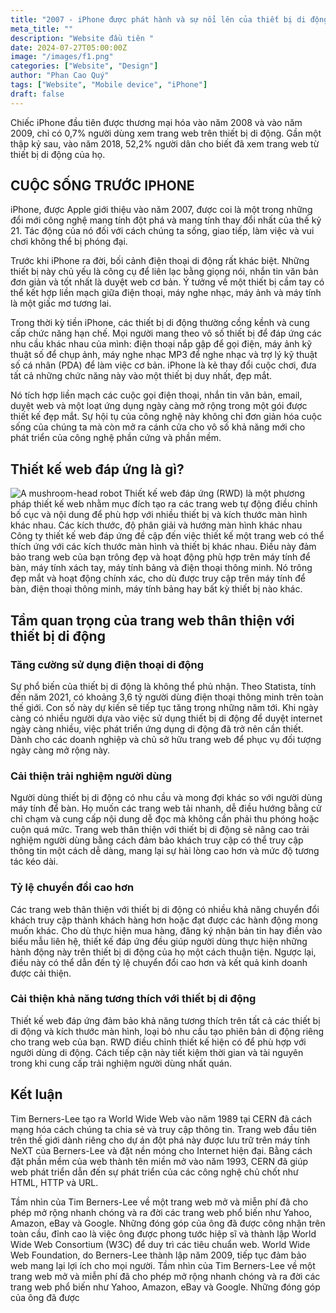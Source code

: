 ```yaml
---
title: "2007 - iPhone được phát hành và sự nổi lên của thiết bị di động thay đổi cách chúng ta sử dụng Web"
meta_title: ""
description: "Website đầu tiên "
date: 2024-07-27T05:00:00Z
image: "/images/f1.png"
categories: ["Website", "Design"]
author: "Phan Cao Quý"
tags: ["Website", "Mobile device", "iPhone"]
draft: false
---
```


Chiếc iPhone đầu tiên được thương mại hóa vào năm 2008 và vào năm 2009, chỉ có 0,7% người dùng xem trang web trên thiết bị di động. Gần một thập kỷ sau, vào năm 2018, 52,2% người dân cho biết đã xem trang web từ thiết bị di động của họ.

## CUỘC SỐNG TRƯỚC IPHONE

iPhone, được Apple giới thiệu vào năm 2007, được coi là một trong những đổi mới công nghệ mang tính đột phá và mang tính thay đổi nhất của thế kỷ 21. Tác động của nó đối với cách chúng ta sống, giao tiếp, làm việc và vui chơi không thể bị phóng đại.

Trước khi iPhone ra đời, bối cảnh điện thoại di động rất khác biệt. Những thiết bị này chủ yếu là công cụ để liên lạc bằng giọng nói, nhắn tin văn bản đơn giản và tốt nhất là duyệt web cơ bản. Ý tưởng về một thiết bị cầm tay có thể kết hợp liền mạch giữa điện thoại, máy nghe nhạc, máy ảnh và máy tính là một giấc mơ tương lai.

Trong thời kỳ tiền iPhone, các thiết bị di động thường cồng kềnh và cung cấp chức năng hạn chế. Mọi người mang theo vô số thiết bị để đáp ứng các nhu cầu khác nhau của mình: điện thoại nắp gập để gọi điện, máy ảnh kỹ thuật số để chụp ảnh, máy nghe nhạc MP3 để nghe nhạc và trợ lý kỹ thuật số cá nhân (PDA) để làm việc cơ bản. iPhone là kẻ thay đổi cuộc chơi, đưa tất cả những chức năng này vào một thiết bị duy nhất, đẹp mắt.

Nó tích hợp liền mạch các cuộc gọi điện thoại, nhắn tin văn bản, email, duyệt web và một loạt ứng dụng ngày càng mở rộng trong một gói được thiết kế đẹp mắt. Sự hội tụ của công nghệ này không chỉ đơn giản hóa cuộc sống của chúng ta mà còn mở ra cánh cửa cho vô số khả năng mới cho phát triển của công nghệ phần cứng và phần mềm.

## Thiết kế web đáp ứng là gì?

![A mushroom-head robot](/images/f2.jpg "Website đầu tiên")
Thiết kế web đáp ứng (RWD) là một phương pháp thiết kế web nhằm mục đích tạo ra các trang web tự động điều chỉnh bố cục và nội dung để phù hợp với nhiều thiết bị và kích thước màn hình khác nhau. Các kích thước, độ phân giải và hướng màn hình khác nhau Công ty thiết kế web đáp ứng đề cập đến việc thiết kế một trang web có thể thích ứng với các kích thước màn hình và thiết bị khác nhau. Điều này đảm bảo trang web của bạn trông đẹp và hoạt động phù hợp trên máy tính để bàn, máy tính xách tay, máy tính bảng và điện thoại thông minh. Nó trông đẹp mắt và hoạt động chính xác, cho dù được truy cập trên máy tính để bàn, điện thoại thông minh, máy tính bảng hay bất kỳ thiết bị nào khác.

## Tầm quan trọng của trang web thân thiện với thiết bị di động

### Tăng cường sử dụng điện thoại di động

Sự phổ biến của thiết bị di động là không thể phủ nhận. Theo Statista, tính đến năm 2021, có khoảng 3,6 tỷ người dùng điện thoại thông minh trên toàn thế giới. Con số này dự kiến sẽ tiếp tục tăng trong những năm tới. Khi ngày càng có nhiều người dựa vào việc sử dụng thiết bị di động để duyệt internet ngày càng nhiều, việc phát triển ứng dụng di động đã trở nên cần thiết. Dành cho các doanh nghiệp và chủ sở hữu trang web để phục vụ đối tượng ngày càng mở rộng này.

### Cải thiện trải nghiệm người dùng

Người dùng thiết bị di động có nhu cầu và mong đợi khác so với người dùng máy tính để bàn. Họ muốn các trang web tải nhanh, dễ điều hướng bằng cử chỉ chạm và cung cấp nội dung dễ đọc mà không cần phải thu phóng hoặc cuộn quá mức. Trang web thân thiện với thiết bị di động sẽ nâng cao trải nghiệm người dùng bằng cách đảm bảo khách truy cập có thể truy cập thông tin một cách dễ dàng, mang lại sự hài lòng cao hơn và mức độ tương tác kéo dài.

### Tỷ lệ chuyển đổi cao hơn

Các trang web thân thiện với thiết bị di động có nhiều khả năng chuyển đổi khách truy cập thành khách hàng hơn hoặc đạt được các hành động mong muốn khác. Cho dù thực hiện mua hàng, đăng ký nhận bản tin hay điền vào biểu mẫu liên hệ, thiết kế đáp ứng đều giúp người dùng thực hiện những hành động này trên thiết bị di động của họ một cách thuận tiện. Ngược lại, điều này có thể dẫn đến tỷ lệ chuyển đổi cao hơn và kết quả kinh doanh được cải thiện.

### Cải thiện khả năng tương thích với thiết bị di động

Thiết kế web đáp ứng đảm bảo khả năng tương thích trên tất cả các thiết bị di động và kích thước màn hình, loại bỏ nhu cầu tạo phiên bản di động riêng cho trang web của bạn. RWD điều chỉnh thiết kế hiện có để phù hợp với người dùng di động. Cách tiếp cận này tiết kiệm thời gian và tài nguyên trong khi cung cấp trải nghiệm người dùng nhất quán.

## Kết luận

Tim Berners-Lee tạo ra World Wide Web vào năm 1989 tại CERN đã cách mạng hóa cách chúng ta chia sẻ và truy cập thông tin. Trang web đầu tiên trên thế giới dành riêng cho dự án đột phá này được lưu trữ trên máy tính NeXT của Berners-Lee và đặt nền móng cho Internet hiện đại. Bằng cách đặt phần mềm của web thành tên miền mở vào năm 1993, CERN đã giúp web phát triển dẫn đến sự phát triển của các công nghệ chủ chốt như HTML, HTTP và URL.

Tầm nhìn của Tim Berners-Lee về một trang web mở và miễn phí đã cho phép mở rộng nhanh chóng và ra đời các trang web phổ biến như Yahoo, Amazon, eBay và Google. Những đóng góp của ông đã được công nhận trên toàn cầu, đỉnh cao là việc ông được phong tước hiệp sĩ và thành lập World Wide Web Consortium (W3C) để duy trì các tiêu chuẩn web. World Wide Web Foundation, do Berners-Lee thành lập năm 2009, tiếp tục đảm bảo web mang lại lợi ích cho mọi người.
Tầm nhìn của Tim Berners-Lee về một trang web mở và miễn phí đã cho phép mở rộng nhanh chóng và ra đời các trang web phổ biến như Yahoo, Amazon, eBay và Google. Những đóng góp của ông đã được

